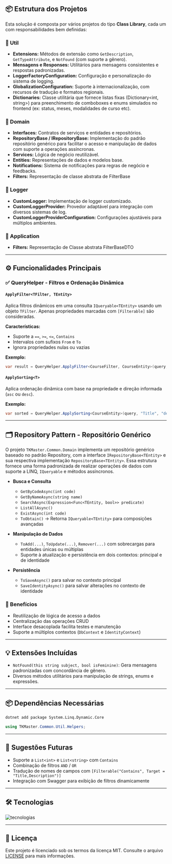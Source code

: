 ## 📦 Estrutura dos Projetos

Esta solução é composta por vários projetos do tipo **Class Library**, cada um com responsabilidades bem definidas:

### 🔹 Util
- **Extensions:** Métodos de extensão como `GetDescription`, `GetTypeAttribute`, e `NotFound` (com suporte a gênero).
- **Mensagens e Responses:** Utilitários para mensagens consistentes e respostas padronizadas.
- **LoggerFactoryConfiguration:** Configuração e personalização do sistema de logging.
- **GlobalizationConfiguration:** Suporte à internacionalização, com recursos de tradução e formatos regionais.
- **Dictionaries:** Classe utilitária que fornece listas fixas (Dictionary<int, string>) para preenchimento de comboboxes e enums simulados no frontend (ex: status, meses, modalidades de curso etc).

### 🔹 Domain
- **Interfaces:** Contratos de serviços e entidades e repositórios.
- **RepositoryBase / IRepositoryBase:** Implementação do padrão repositório genérico para facilitar o acesso e manipulação de dados com suporte a operações assíncronas.
- **Services:** Lógica de negócio reutilizável.
- **Entities:** Representações de dados e modelos base.
- **Notifications:** Sistema de notificações para regras de negócio e feedbacks.
- **Filters:** Representação de classe abstrata de FilterBase

### 🔹 Logger
- **CustomLogger:** Implementação de logger customizado.
- **CustomLoggerProvider:** Provedor adaptável para integração com diversos sistemas de log.
- **CustomLoggerProviderConfiguration:** Configurações ajustáveis para múltiplos ambientes.

### 🔹 Application
- **Filters:** Representação de Classe abstrata FilterBaseDTO

---

## ⚙️ Funcionalidades Principais

### ✅ QueryHelper - Filtros e Ordenação Dinâmica

#### `ApplyFilter<TFilter, TEntity>`
Aplica filtros dinâmicos em uma consulta `IQueryable<TEntity>` usando um objeto `TFilter`. Apenas propriedades marcadas com `[Filterable]` são consideradas.

**Características:**
- Suporte a `==`, `>=`, `<=`, `Contains`
- Intervalos com sufixos `From` e `To`
- Ignora propriedades nulas ou vazias

**Exemplo:**
```csharp
var result = QueryHelper.ApplyFilter<CourseFilter, CourseEntity>(query, filter);
```

#### `ApplySorting<T>`
Aplica ordenação dinâmica com base na propriedade e direção informada (`asc` ou `desc`).

**Exemplo:**
```csharp
var sorted = QueryHelper.ApplySorting<CourseEntity>(query, "Title", "desc");
```
---

## 🗂️ Repository Pattern - Repositório Genérico
O projeto `TKMaster.Common.Domain` implementa um repositório genérico baseado no padrão Repository, com a interface `IRepositoryBase<TEntity>` e sua respectiva implementação `RepositoryBase<TEntity>`. Essa estrutura fornece uma forma padronizada de realizar operações de dados com suporte a LINQ, `IQueryable` e métodos assíncronos.

- **Busca e Consulta**
  - `GetByCodeAsync(int code)`
  - `GetByNameAsync(string name)`
  - `SearchAsync(Expression<Func<TEntity, bool>> predicate)`
  - `ListAllAsync()`
  - `ExistAsync(int code)`
  - `ToObtain()` → Retorna `IQueryable<TEntity>` para composições avançadas

- **Manipulação de Dados**
  - `ToAdd(...)`, `ToUpdate(...)`, `Remover(...)` com sobrecargas para entidades únicas ou múltiplas
  - Suporte à atualização e persistência em dois contextos: principal e de identidade

- **Persistência**
  - `ToSaveAsync()` para salvar no contexto principal
  - `SaveIdentityAsync()` para salvar alterações no contexto de identidade
  
 ### 🔄 Benefícios

- Reutilização de lógica de acesso a dados
- Centralização das operações CRUD
- Interface desacoplada facilita testes e manutenção
- Suporte a múltiplos contextos (`DbContext` e `IdentityContext`)
 
---

## 💡 Extensões Incluídas

- `NotFound(this string subject, bool isFeminine)`: Gera mensagens padronizadas com concordância de gênero.
- Diversos métodos utilitários para manipulação de strings, enums e expressões.

---

## 📦 Dependências Necessárias

```bash
dotnet add package System.Linq.Dynamic.Core
```

```csharp
using TKMaster.Common.Util.Helpers;
```

---

## 🚀 Sugestões Futuras

- Suporte a `List<int>` e `List<string>` com `Contains`
- Combinação de filtros `AND` / `OR`
- Tradução de nomes de campos com `[Filterable("Contains", Target = "Title,Description")]`
- Integração com Swagger para exibição de filtros dinamicamente

---

## 🛠️ Tecnologias

![tecnologias](https://skillicons.dev/icons?i=cs,dotnet,visualstudio)

---

## 📄 Licença

Este projeto é licenciado sob os termos da licença MIT. Consulte o arquivo [LICENSE](./LICENSE) para mais informações.
